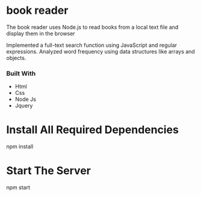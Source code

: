# book reader

The book reader uses Node.js to read books from a local text file and display them in the browser

Implemented a full-text search function using JavaScript and regular expressions.
Analyzed word frequency using data structures like arrays and objects.

### Built With

* Html
* Css
* Node Js
* Jquery



# Install All Required Dependencies

npm install

# Start The Server

npm start
